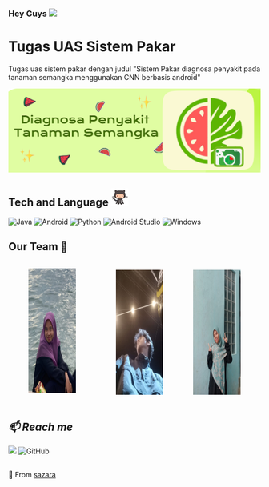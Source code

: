 ### Hey Guys <img src="https://media.giphy.com/media/mGcNjsfWAjY5AEZNw6/giphy.gif" width="50">
# Tugas UAS Sistem Pakar

Tugas uas sistem pakar dengan judul "Sistem Pakar diagnosa penyakit pada tanaman semangka menggunakan CNN berbasis android"

![Deskripsi Gambar](<gambar.png> "Judul Gambar")


## Tech and Language <img src="https://raw.githubusercontent.com/iCharlesZ/FigureBed/master/img/octocat.gif" width="35">
![Java](http://img.shields.io/badge/-Java-007396?style=flat-square&logo=java&logoColor=ffffff)
![Android](http://img.shields.io/badge/-Android-3DDC84?style=flat-square&logo=android&logoColor=ffffff)
![Python](http://img.shields.io/badge/-Python-3776AB?style=flat-square&logo=python&logoColor=ffffff)
![Android Studio](http://img.shields.io/badge/-Android%20Studio-3DDC84?style=flat-square&logo=android-studio&logoColor=ffffff)
![Windows](http://img.shields.io/badge/-Windows-0078D6?style=flat-square&logo=windows&logoColor=ffffff)
## Our Team 🌱
<div style="display: flex; flex-direction: row; justify-content: space-between; align-items: center;">
  <figure style="margin-bottom: 20px; text-align: center;">
    <img width="200" height="250" src="app/src/main/res/drawable/angunnn.jpg">
  </figure>
  
  <figure style="margin-right: 20px; text-align: center;">
    <img width="200" height="250" src="app/src/main/res/drawable/sazara.jpg">
  </figure>
  
  <figure style="text-align: center;">
    <img width="200" height="250" src="app/src/main/res/drawable/tanti.jpg">
  </figure>
</div>

## *📫 Reach me*
<a href="https://instagram.com/saddamsatriia" target="_blank"><img src="https://img.shields.io/badge/-Instagram-E4405F?style=flat-square&logo=instagram&logoColor=white" /></a>
![GitHub](https://img.shields.io/badge/-GitHub-181717?style=flat-square&logo=github)

##
🚀 From [sazara](https://github.com/fay23-dam)
